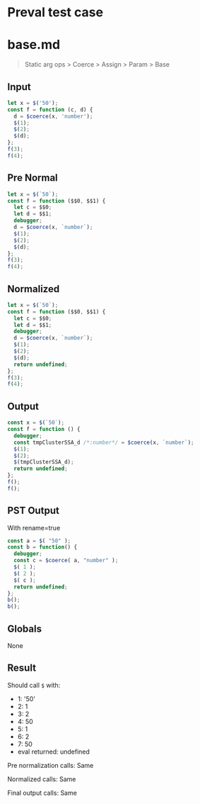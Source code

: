 # Preval test case

# base.md

> Static arg ops > Coerce > Assign > Param > Base

## Input

`````js filename=intro
let x = $('50');
const f = function (c, d) {
  d = $coerce(x, 'number');
  $(1);
  $(2);
  $(d);
};
f(3);
f(4);
`````

## Pre Normal


`````js filename=intro
let x = $(`50`);
const f = function ($$0, $$1) {
  let c = $$0;
  let d = $$1;
  debugger;
  d = $coerce(x, `number`);
  $(1);
  $(2);
  $(d);
};
f(3);
f(4);
`````

## Normalized


`````js filename=intro
let x = $(`50`);
const f = function ($$0, $$1) {
  let c = $$0;
  let d = $$1;
  debugger;
  d = $coerce(x, `number`);
  $(1);
  $(2);
  $(d);
  return undefined;
};
f(3);
f(4);
`````

## Output


`````js filename=intro
const x = $(`50`);
const f = function () {
  debugger;
  const tmpClusterSSA_d /*:number*/ = $coerce(x, `number`);
  $(1);
  $(2);
  $(tmpClusterSSA_d);
  return undefined;
};
f();
f();
`````

## PST Output

With rename=true

`````js filename=intro
const a = $( "50" );
const b = function() {
  debugger;
  const c = $coerce( a, "number" );
  $( 1 );
  $( 2 );
  $( c );
  return undefined;
};
b();
b();
`````

## Globals

None

## Result

Should call `$` with:
 - 1: '50'
 - 2: 1
 - 3: 2
 - 4: 50
 - 5: 1
 - 6: 2
 - 7: 50
 - eval returned: undefined

Pre normalization calls: Same

Normalized calls: Same

Final output calls: Same
